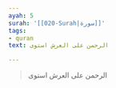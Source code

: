 ```yaml
---
ayah: 5
surah: '[[020-Surah|سورة]]'
tags:
- quran
text: الرحمن على العرش استوى

---
```

> الرحمن على العرش استوى
